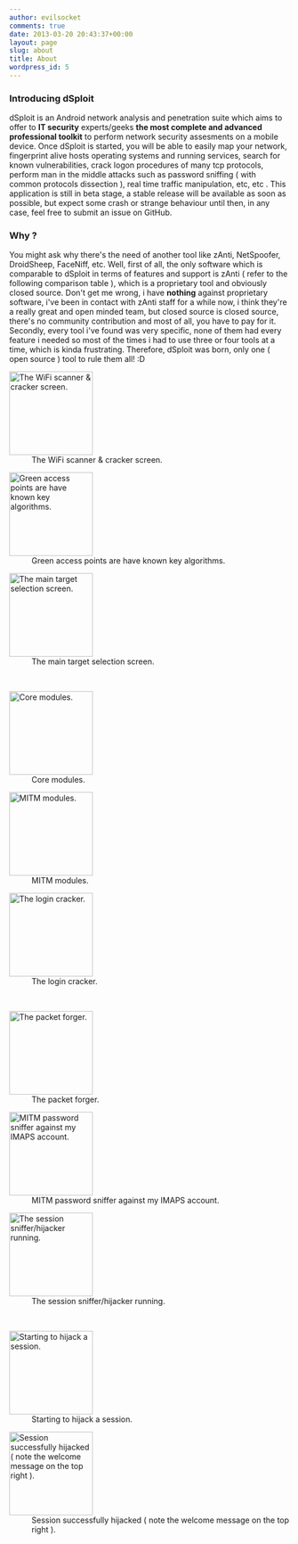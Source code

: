 ```yaml
---
author: evilsocket
comments: true
date: 2013-03-20 20:43:37+00:00
layout: page
slug: about
title: About
wordpress_id: 5
---
```


### Introducing dSploit



dSploit is an Android network analysis and penetration suite which aims to offer to **IT security** experts/geeks **the most complete and advanced professional toolkit** to perform network security assesments on a mobile device. Once dSploit is started, you will be able to easily map your network, fingerprint alive hosts operating systems and running services, search for known vulnerabilities, crack logon procedures of many tcp protocols, perform man in the middle attacks such as password sniffing ( with common protocols dissection ), real time traffic manipulation, etc, etc . This application is still in beta stage, a stable release will be available as soon as possible, but expect some crash or strange behaviour until then, in any case, feel free to submit an issue on GitHub.


### Why ?


You might ask why there's the need of another tool like zAnti, NetSpoofer, DroidSheep, FaceNiff, etc.
Well, first of all, the only software which is comparable to dSploit in terms of features and support is zAnti ( refer to the following comparison table ), which is a proprietary tool and obviously closed source.
Don't get me wrong, i have **nothing** against proprietary software, i've been in contact with zAnti staff for a while now, i think they're a really great and open minded team, but closed source is closed source, there's no community contribution and most of all, you have to pay for it. Secondly, every tool i've found was very specific, none of them had every feature i needed so most of the times i had to use three or four tools at a time, which is kinda frustrating.
Therefore, dSploit was born, only one ( open source ) tool to rule them all! :D

<div id="gallery-1" class="gallery galleryid-5 gallery-columns-3 gallery-size-thumbnail"><dl class="gallery-item">
	<dt class="gallery-icon">
		<a href="/images/1-1024x640.png" title="The WiFi scanner &amp; cracker screen."><img width="150" height="150" src="/images/1-150x150.png" class="attachment-thumbnail" alt="The WiFi scanner &amp; cracker screen."></a>
	</dt>
		<dd class="wp-caption-text gallery-caption">
		The WiFi scanner &amp; cracker screen.
		</dd></dl><dl class="gallery-item">
	<dt class="gallery-icon">
		<a href="/images/2-1024x640.png" title="Green access points are have known key algorithms."><img width="150" height="150" src="/images/2-150x150.png" class="attachment-thumbnail" alt="Green access points are have known key algorithms."></a>
	</dt>
		<dd class="wp-caption-text gallery-caption">
		Green access points are have known key algorithms.
		</dd></dl><dl class="gallery-item">
	<dt class="gallery-icon">
		<a href="/images/3-1024x640.png" title="The main target selection screen."><img width="150" height="150" src="/images/3-150x150.png" class="attachment-thumbnail" alt="The main target selection screen."></a>
	</dt>
		<dd class="wp-caption-text gallery-caption">
		The main target selection screen.
		</dd></dl><br style="clear: both"><dl class="gallery-item">
	<dt class="gallery-icon">
		<a href="/images/4-1024x640.png" title="Core modules."><img width="150" height="150" src="/images/4-150x150.png" class="attachment-thumbnail" alt="Core modules."></a>
	</dt>
		<dd class="wp-caption-text gallery-caption">
		Core modules.
		</dd></dl><dl class="gallery-item">
	<dt class="gallery-icon">
		<a href="/images/5-1024x640.png" title="MITM modules."><img width="150" height="150" src="/images/5-150x150.png" class="attachment-thumbnail" alt="MITM modules."></a>
	</dt>
		<dd class="wp-caption-text gallery-caption">
		MITM modules.
		</dd></dl><dl class="gallery-item">
	<dt class="gallery-icon">
		<a href="/images/6-1024x640.png" title="The login cracker."><img width="150" height="150" src="/images/6-150x150.png" class="attachment-thumbnail" alt="The login cracker."></a>
	</dt>
		<dd class="wp-caption-text gallery-caption">
		The login cracker.
		</dd></dl><br style="clear: both"><dl class="gallery-item">
	<dt class="gallery-icon">
		<a href="/images/7-1024x640.png" title="The packet forger."><img width="150" height="150" src="/images/7-150x150.png" class="attachment-thumbnail" alt="The packet forger."></a>
	</dt>
		<dd class="wp-caption-text gallery-caption">
		The packet forger.
		</dd></dl><dl class="gallery-item">
	<dt class="gallery-icon">
		<a href="/images/8-1024x640.png" title="MITM password sniffer against my IMAPS account."><img width="150" height="150" src="/images/8-150x150.png" class="attachment-thumbnail" alt="MITM password sniffer against my IMAPS account."></a>
	</dt>
		<dd class="wp-caption-text gallery-caption">
		MITM password sniffer against my IMAPS account.
		</dd></dl><dl class="gallery-item">
	<dt class="gallery-icon">
		<a href="/images/9-1024x640.png" title="The session sniffer/hijacker running."><img width="150" height="150" src="/images/9-150x150.png" class="attachment-thumbnail" alt="The session sniffer/hijacker running."></a>
	</dt>
		<dd class="wp-caption-text gallery-caption">
		The session sniffer/hijacker running.
		</dd></dl><br style="clear: both"><dl class="gallery-item">
	<dt class="gallery-icon">
		<a href="/images/10-1024x640.png" title="Starting to hijack a session."><img width="150" height="150" src="/images/10-150x150.png" class="attachment-thumbnail" alt="Starting to hijack a session."></a>
	</dt>
		<dd class="wp-caption-text gallery-caption">
		Starting to hijack a session.
		</dd></dl><dl class="gallery-item">
	<dt class="gallery-icon">
		<a href="/images/11-1024x640.png" title="Session successfully hijacked ( note the welcome message on the top right )."><img width="150" height="150" src="/images/11-150x150.png" class="attachment-thumbnail" alt="Session successfully hijacked ( note the welcome message on the top right )."></a>
	</dt>
		<dd class="wp-caption-text gallery-caption">
		Session successfully hijacked ( note the welcome message on the top right ).
		</dd></dl>
	<br style="clear: both;">
</div>

